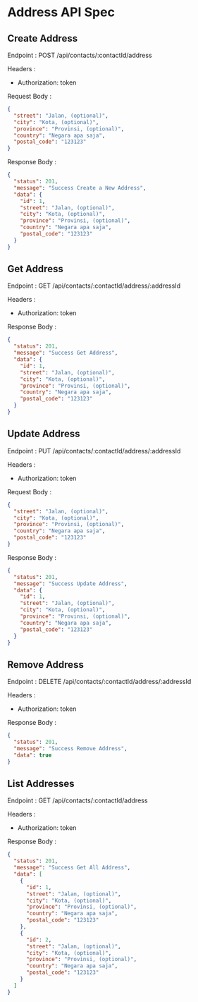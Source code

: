 # Address API Spec

## Create Address

Endpoint : POST /api/contacts/:contactId/address

Headers :
- Authorization: token

Request Body :

```json
{
  "street": "Jalan, (optional)",
  "city": "Kota, (optional)",
  "province": "Provinsi, (optional)",
  "country": "Negara apa saja",
  "postal_code": "123123"
}
```

Response Body :

```json
{
  "status": 201,
  "message": "Success Create a New Address",
  "data": {
    "id": 1,
    "street": "Jalan, (optional)",
    "city": "Kota, (optional)",
    "province": "Provinsi, (optional)",
    "country": "Negara apa saja",
    "postal_code": "123123"
  }
}
```

## Get Address

Endpoint : GET /api/contacts/:contactId/address/:addressId

Headers :
- Authorization: token

Response Body :

```json
{
  "status": 201,
  "message": "Success Get Address",
  "data": {
    "id": 1,
    "street": "Jalan, (optional)",
    "city": "Kota, (optional)",
    "province": "Provinsi, (optional)",
    "country": "Negara apa saja",
    "postal_code": "123123"
  }
}
```

## Update Address

Endpoint : PUT /api/contacts/:contactId/address/:addressId

Headers :
- Authorization: token

Request Body :

```json
{
  "street": "Jalan, (optional)",
  "city": "Kota, (optional)",
  "province": "Provinsi, (optional)",
  "country": "Negara apa saja",
  "postal_code": "123123"
}
```

Response Body :

```json
{
  "status": 201,
  "message": "Success Update Address",
  "data": {
    "id": 1,
    "street": "Jalan, (optional)",
    "city": "Kota, (optional)",
    "province": "Provinsi, (optional)",
    "country": "Negara apa saja",
    "postal_code": "123123"
  }
}
```

## Remove Address

Endpoint : DELETE /api/contacts/:contactId/address/:addressId

Headers :
- Authorization: token

Response Body :

```json
{
  "status": 201,
  "message": "Success Remove Address",
  "data": true
}
```

## List Addresses

Endpoint : GET /api/contacts/:contactId/address

Headers :
- Authorization: token

Response Body :

```json
{
  "status": 201,
  "message": "Success Get All Address",
  "data": [
    {
      "id": 1,
      "street": "Jalan, (optional)",
      "city": "Kota, (optional)",
      "province": "Provinsi, (optional)",
      "country": "Negara apa saja",
      "postal_code": "123123"
    },
    {
      "id": 2,
      "street": "Jalan, (optional)",
      "city": "Kota, (optional)",
      "province": "Provinsi, (optional)",
      "country": "Negara apa saja",
      "postal_code": "123123"
    }
  ]
}
```